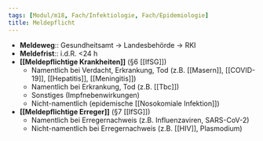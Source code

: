 ```yaml
---
tags: [Modul/m18, Fach/Infektiologie, Fach/Epidemiologie]
title: Meldepflicht
---
```

- **Meldeweg**:: Gesundheitsamt → Landesbehörde → RKI
- **Meldefrist**:: i.d.R. <24 h
- **[[Meldepflichtige Krankheiten]]** (§6 [[IfSG]])
	- Namentlich bei Verdacht, Erkrankung, Tod (z.B. [[Masern]], [[COVID-19]], [[Hepatitis]], [[Meningitis]])
	- Namentlich bei Erkrankung, Tod (z.B. [[Tbc]])
	- Sonstiges (Impfnebenwirkungen)
	- Nicht-namentlich (epidemische [[Nosokomiale Infektion]])
- **[[Meldepflichtige Erreger]]** (§7 [[IfSG]])
	- Namentlich bei Erregernachweis (z.B. Influenzaviren, SARS-CoV-2)
	- Nicht-namentlich bei Erregernachweis (z.B. [[HIV]], Plasmodium)